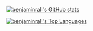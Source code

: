 
[![benjaminrall's GitHub stats](https://github-readme-stats.vercel.app/api?username=benjaminrall&show_icons=true&count_private=true&theme=github_dark)](https://github.com/benjaminrall)

[![benjaminrall's Top Languages](https://github-readme-stats.vercel.app/api/top-langs/?username=benjaminrall&layout=compact&theme=github_dark)](https://github.com/benjaminrall)

<!--
**benjaminrall/benjaminrall** is a ✨ _special_ ✨ repository because its `README.md` (this file) appears on your GitHub profile.

Here are some ideas to get you started:

- 🔭 I’m currently working on ...
- 🌱 I’m currently learning ...
- 👯 I’m looking to collaborate on ...
- 🤔 I’m looking for help with ...
- 💬 Ask me about ...
- 📫 How to reach me: ...
- 😄 Pronouns: ...
- ⚡ Fun fact: ...
-->
